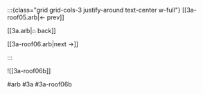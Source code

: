 :::{class="grid grid-cols-3 justify-around text-center w-full"}
[[3a-roof05.arb|← prev]]

[[3a.arb|⌂ back]]

[[3a-roof06.arb|next →]]

:::

![[3a-roof06b]]

#arb #3a #3a-roof06b

